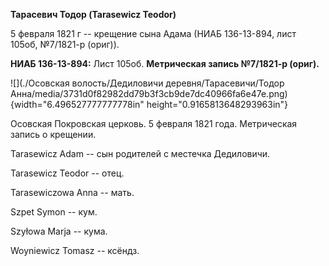 **Тарасевич Тодор (Tarasewicz Teodor)**

5 февраля 1821 г -- крещение сына Адама (НИАБ 136-13-894, лист 105об,
№7/1821-р (ориг)).

**НИАБ 136-13-894:** Лист 105об. **Метрическая запись №7/1821-р
(ориг).**

![](./Осовская волость/Дедиловичи деревня/Тарасевичи/Тодор Анна/media/3731d0f82982dd79b3f3cb9de7dc40966fa6e47e.png){width="6.496527777777778in"
height="0.9165813648293963in"}

Осовская Покровская церковь. 5 февраля 1821 года. Метрическая запись о
крещении.

Tarasewicz Adam -- сын родителей с местечка Дедиловичи.

Tarasewicz Teodor -- отец.

Tarasewiczowa Anna -- мать.

Szpet Symon -- кум.

Szyłowa Marja -- кума.

Woyniewicz Tomasz -- ксёндз.
